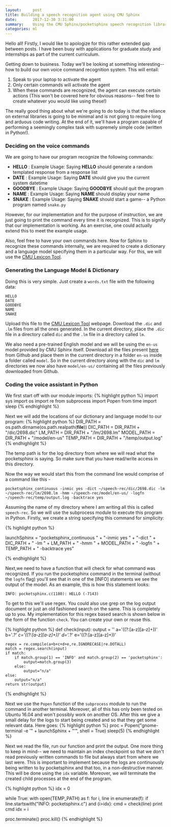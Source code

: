 ```yaml
---
layout:     post
title: Building a speech recognition agent using CMU Sphinx 
date:       2017-12-30 3:31:00
summary:    Using the CMU Sphinx/pocketsphinx speech recognition libraries to build a voice command recognition system   
categories: ml
---
```


Hello all! Firstly, I would like to apologize for this rather extended gap between posts. I have been busy with applications for graduate study and internships as part of the current curriculum. 

Getting down to business. Today we'll be looking at something interesting-- how to build our own voice command recognition system. This will entail:
1. Speak to your laptop to activate the agent
2. Only certain commands will activate the agent
3. When these commands are recognized, the agent can execute certain actions (This won't be covered here for obvious reasons-- feel free to create whatever you would like using these!)

The really good thing about what we're going to do today is that the reliance on external libraries is going to be minimal and is not going to require long and arduous code writing. At the end of it, we'll have a program capable of performing a seemingly complex task with supremely simple code (written in Python!).

### Deciding on the voice commands
We are going to have our program recognize the following commands:

- __HELLO__ : Example Usage: Saying __HELLO__ should generate a random templated response from a response list
- __DATE__ : Example Usage: Saying __DATE__ should give you the current system datetime
- __GOODBYE__ : Example Usage: Saying __GOODBYE__ should quit the program
- __NAME__ : Example Usage: Saying __NAME__ should display your name
- __SNAKE__ : Example Usage: Saying __SNAKE__ should start a game-- a Python program named `snake.py` 

However, for our implementation and for the purpose of instruction, we are just going to print the command every time it is recognized. This is to signify that our implementation is working. As an exercise, one could actually extend this to meet the example usage.

Also, feel free to have your own commands here. Now for Sphinx to recognize these commands internally, we are required to create a dictionary and a language model specifying them in a particular way. For this, we will use the [CMU Lexicon Tool](http://www.speech.cs.cmu.edu/tools/lmtool-new.html). 

### Generating the Language Model & Dictionary

Doing this is very simple. Just create a `words.txt` file with the following data:
```
HELLO
DATE
GOODBYE
NAME
SNAKE
```

Upload this file to the [CMU Lexicon Tool](http://www.speech.cs.cmu.edu/tools/lmtool-new.html) webpage. Download the `.dic` and `.lm` files from all the ones generated. In the current directory, place the `.dic` file in a directory called `dic` and the `.lm` file in a directory called `lm`.

We also need a pre-trained English model and we will be using the `en-us` model provided by CMU Sphinx itself. Download all the files present [here](https://github.com/cmusphinx/sphinx4/tree/master/sphinx4-data/src/main/resources/edu/cmu/sphinx/models/en-us/en-us) from Github and place them in the current directory in a folder `en-us` inside a folder called `model`. So in the current directory along with the `dic` and `lm` directories we now also have `model/en-us/` containing all the files previously downloaded from Github.

### Coding the voice assistant in Python

We first start off with our module imports:
{% highlight python %}
import sys
import os
import re
from subprocess import Popen
from time import sleep
{% endhighlight %}

Next we will add the locations of our dictionary and language model to our program:
{% highlight python %}
DIR_PATH = os.path.dirname(os.path.realpath(__file__))
DIC_PATH = DIR_PATH + "/dic/2698.dic"
LM_PATH = DIR_PATH + "/lm/2698.lm"
MODEL_PATH = DIR_PATH + "/model/en-us"
TEMP_PATH = DIR_PATH + "/temp/output.log"
{% endhighlight %}

The temp path is for the log directory from where we will read what the pocketsphinx is saying. So make sure that you have read/write access in this directory.

Now the way we would start this from the command line would comprise of a command like this - 
```
pocketsphinx_continuous -inmic yes -dict ~/speech-rec/dic/2698.dic -lm ~/speech-rec/lm/2698.lm -hmm ~/speech-rec/model/en-us/ -logfn ~/speech-rec/temp/output.log -backtrace yes
```
Assuming the name of my directory where I am writing all this is called `speech-rec`.
So we will use the subprocess module to execute this program in Python. Firstly, we create a string specifying this command for simplicity:

{% highlight python %}

launchSphinx = "pocketsphinx_continuous " + "-inmic yes " + "-dict " + DIC_PATH + " -lm " + LM_PATH + " -hmm " + MODEL_PATH + " -logfn " + TEMP_PATH + " -backtrace yes"

{% endhighlight %}

Next,we need to have a function that will check for what command was recognized. If you run the pocketsphinx command in the terminal (without the `logfn` flag) you'll see that in one of the [INFO] statements we see the output of the model. As an example, this is how this statement looks:
```
INFO: pocketsphinx.c(1180): HELLO (-7143)
```

To get to this we'll use regex. You could also use grep on the log output document or just an old fashioned search on the same. This is completely up to you. My implementation for this regex based search is shown below in the form of the function `check`. You can create your own or reuse this.

{% highlight python %}
def check(input):
    output = ''
    a='((?:[a-z][a-z]+))'
    b='.*?'
    c='((?:[a-z][a-z]+))'
    d='.*?'
    e='((?:[a-z][a-z]+))'
                                
    regex = re.compile(a+b+c+d+e,re.IGNORECASE|re.DOTALL)
    match = regex.search(input)
    if match:
        if match.group(1) == 'INFO' and match.group(2) == 'pocketsphinx':
            output=match.group(3)
        else:
            output="n/a"
    else:
        output="n/a"
    return str(output)

{% endhighlight %}

Next we use the `Popen` function of the `subprocess` module to run the command in another terminal. Moreover, all of this has only been tested on Ubuntu 16.04 and won't possibly work on another OS. After this we give a small delay for the logs to start being created and so that they get some relevant data. Here goes:
{% highlight python %}
proc = Popen("gnome-terminal -e '" + launchSphinx + "'", shell = True)
sleep(5)
{% endhighlight %}

 Next we read the file, run our function and print the output. One more thing to keep in mind-- we need to maintain an index checkpoint so that we don't read previously written commands to file but always start from where we last were. This is important to implement because the logs are continuously being written to by pocketsphinx and that too, in a non-destructive manner. This will be done using the `idx` variable. Moreover, we will terminate the created child processes at the end of the program.
 
{% highlight python %} 
idx = 0 

while True:
    with open(TEMP_PATH) as f:
        for i, line in enumerate(f):
            if line.startswith("INFO: pocketsphinx.c") and (i>idx):
                cmd = check(line)
                print cmd
        idx = i
            
proc.terminate()
proc.kill()
{% endhighlight %}



